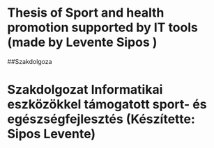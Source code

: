 # Thesis of Sport and health promotion supported by IT tools (made by Levente Sipos )
##Szakdolgoza
# Szakdolgozat Informatikai eszközökkel támogatott sport- és egészségfejlesztés (Készítette: Sipos Levente)
